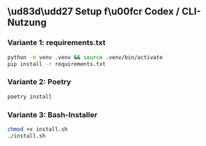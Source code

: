 ## \ud83d\udd27 Setup f\u00fcr Codex / CLI-Nutzung

### Variante 1: requirements.txt
```bash
python -m venv .venv && source .venv/bin/activate
pip install -r requirements.txt
```

### Variante 2: Poetry
```bash
poetry install
```

### Variante 3: Bash-Installer
```bash
chmod +x install.sh
./install.sh
```
